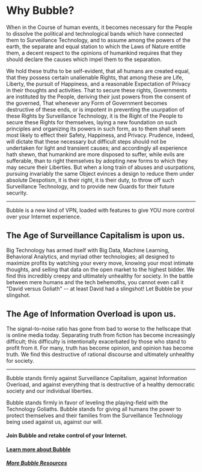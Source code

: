 Why Bubble?
===========

When in the Course of human events, it becomes necessary for the People to dissolve the political and technological bands which have connected them to Surveillance Technology, and to assume among the powers of the earth, the separate and equal station to which the Laws of Nature entitle them, a decent respect to the opinions of humankind requires that they should declare the causes which impel them to the separation.

We hold these truths to be self-evident, that all humans are created equal, that they possess certain unalienable Rights, that among these are Life, Liberty, the pursuit of Happiness, and a reasonable Expectation of Privacy in their thoughts and activities. That to secure these rights, Governments are instituted by the People, deriving their just powers from the consent of the governed, That whenever any Form of Government becomes destructive of these ends, or is impotent in preventing the usurpation of these Rights by Surveillance Technology, it is the Right of the People to secure these Rights for themselves, laying a new foundation on such principles and organizing its powers in such form, as to them shall seem most likely to effect their Safety, Happiness, and Privacy. Prudence, indeed, will dictate that these necessary but difficult steps should not be undertaken for light and transient causes; and accordingly all experience hath shewn, that humankind are more disposed to suffer, while evils are sufferable, than to right themselves by adopting new forms to which they may secure their Liberties. But when a long train of abuses and usurpations, pursuing invariably the same Object evinces a design to reduce them under absolute Despotism, it is their right, it is their duty, to throw off such Surveillance Technology, and to provide new Guards for their future security.

----

Bubble is a new kind of VPN, loaded with features to give YOU more control over your Internet experience.

## The Age of Surveillance Capitalism is upon us.
Big Technology has armed itself with Big Data, Machine Learning, Behavioral Analytics, and myriad other technologies; all designed to maximize profits by watching your every move, knowing your most intimate thoughts, and selling that data on the open market to the highest bidder. We find this incredibly creepy and ultimately unhealthy for society. In the battle between mere humans and the tech behemoths, you cannot even call it "David versus Goliath" -- at least David had a slingshot! Let Bubble be your slingshot.

## The Age of Information Overload is upon us.
The signal-to-noise ratio has gone from bad to worse to the hellscape that is online media today. Separating truth from fiction has become increasingly difficult; this difficulty is intentionally exacerbated by those who stand to profit from it. For many, truth has become opinion, and opinion has become truth. We find this destructive of rational discourse and ultimately unhealthy for society.

----

Bubble stands firmly against Surveillance Capitalism, against Information Overload, and against everything that is destructive of a healthy democratic society and our individual liberties.

Bubble stands firmly in favor of leveling the playing-field with the Technology Goliaths. Bubble stands for giving all humans the power to protect themselves and their families from the Surveillance Technology being used against us, against our will.


#### Join Bubble and retake control of your Internet.

#### [Learn more about Bubble](what_is_bubble.md)

##### [More Bubble Resources](bubble_resources.md)
